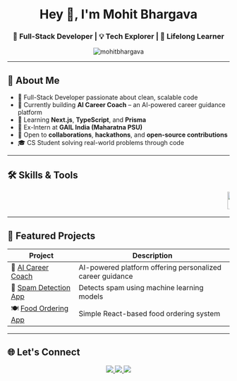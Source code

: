 <h1 align="center">Hey 👋, I'm Mohit Bhargava</h1>
<h3 align="center">🚀 Full-Stack Developer | 💡 Tech Explorer | 🧠 Lifelong Learner</h3>

<p align="center">
  <img src="https://komarev.com/ghpvc/?username=mohitbhargava&label=Profile%20Views&color=0e75b6&style=flat" alt="mohitbhargava" />
</p>

---

## 🚀 About Me

- 💼 Full-Stack Developer passionate about clean, scalable code  
- 🔭 Currently building **AI Career Coach** – an AI-powered career guidance platform  
- 🌱 Learning **Next.js**, **TypeScript**, and **Prisma**  
- 🏢 Ex-Intern at **GAIL India (Maharatna PSU)**  
- 🎯 Open to **collaborations**, **hackathons**, and **open-source contributions**  
- 🎓 CS Student solving real-world problems through code  

---


## 🛠️ Skills & Tools

<p align="center">
  <marquee behavior="scroll" direction="left" scrollamount="6">
    <img src="https://skillicons.dev/icons?i=html" height="40" />
    <img src="https://skillicons.dev/icons?i=css" height="40" />
    <img src="https://skillicons.dev/icons?i=js" height="40" />
    <img src="https://skillicons.dev/icons?i=ts" height="40" />
    <img src="https://skillicons.dev/icons?i=react" height="40" />
    <img src="https://skillicons.dev/icons?i=nextjs" height="40" />
    <img src="https://skillicons.dev/icons?i=nodejs" height="40" />
    <img src="https://skillicons.dev/icons?i=express" height="40" />
    <img src="https://skillicons.dev/icons?i=mongodb" height="40" />
    <img src="https://skillicons.dev/icons?i=prisma" height="40" />
    <img src="https://skillicons.dev/icons?i=tailwind" height="40" />
    <img src="https://skillicons.dev/icons?i=git" height="40" />
    <img src="https://skillicons.dev/icons?i=github" height="40" />
    <img src="https://skillicons.dev/icons?i=vscode" height="40" />
    <img src="https://skillicons.dev/icons?i=figma" height="40" />
    <img src="https://skillicons.dev/icons?i=python" height="40" />
    <img src="https://skillicons.dev/icons?i=cpp" height="40" />
  </marquee>
</p>



---



## 📌 Featured Projects

| Project | Description |
|--------|-------------|
| 🚀 [AI Career Coach](https://github.com/mohitbhargava/ai-career-coach) | AI-powered platform offering personalized career guidance |
| 📧 [Spam Detection App](https://github.com/mohitbhargava/spam-detector) | Detects spam using machine learning models |
| 🍽️ [Food Ordering App](https://github.com/mohitbhargava/food-ordering-app) | Simple React-based food ordering system |

---

## 🌐 Let's Connect

<p align="center">
  <a href="https://linkedin.com/in/mohitbhargava" target="_blank">
    <img src="https://img.shields.io/badge/LinkedIn-blue?style=for-the-badge&logo=linkedin&logoColor=white" />
  </a>
  <a href="mailto:mohitbhargava2003@gmail.com">
    <img src="https://img.shields.io/badge/Gmail-D14836?style=for-the-badge&logo=gmail&logoColor=white" />
  </a>
  <a href="https://github.com/mohitbhargava" target="_blank">
    <img src="https://img.shields.io/badge/GitHub-181717?style=for-the-badge&logo=github&logoColor=white" />
  </a>
</p>
